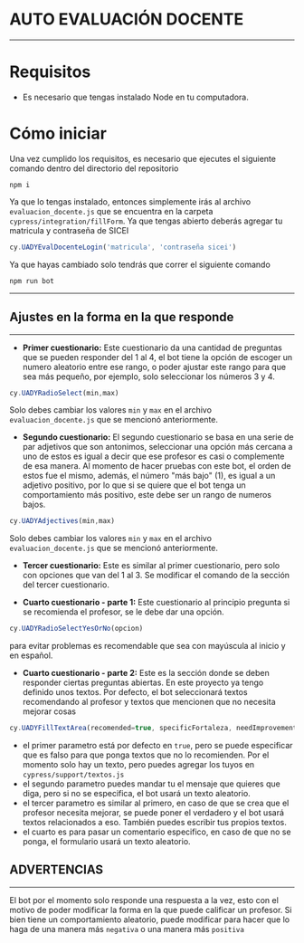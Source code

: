 # AUTO EVALUACIÓN DOCENTE
----
# Requisitos
- Es necesario que tengas instalado Node en tu computadora.

# Cómo iniciar
Una vez cumplido los requisitos, es necesario que ejecutes el siguiente comando
dentro del directorio del repositorio

```console
npm i
```

Ya que lo tengas instalado, entonces simplemente irás al archivo `evaluacion_docente.js` que se encuentra en la carpeta `cypress/integration/fillForm`. Ya que tengas abierto deberás agregar tu matricula y contraseña de SICEI

```js
cy.UADYEvalDocenteLogin('matricula', 'contraseña sicei')
```

Ya que hayas cambiado solo tendrás que correr el siguiente comando

```console
npm run bot
```

----

## Ajustes en la forma en la que responde

----
- __Primer cuestionario:__ Este cuestionario da una cantidad de preguntas que se pueden responder del 1 al 4,
el bot tiene la opción de escoger un numero aleatorio entre ese rango, o poder ajustar este rango para que sea más pequeño, por ejemplo, solo seleccionar los números 3 y 4.
```js
cy.UADYRadioSelect(min,max)
```
Solo debes cambiar los valores `min` y `max` en el archivo `evaluacion_docente.js` que se mencionó anteriormente.

- __Segundo cuestionario:__ El segundo cuestionario se basa en una serie de par adjetivos que son antonimos, seleccionar una opción más cercana a uno de estos es igual a decir que ese profesor es casi o complemente de esa manera. Al momento de hacer pruebas con este bot, el orden de estos fue el mismo, además, el número "más bajo" (1), es igual a un adjetivo positivo, por lo que si se quiere que el bot tenga un comportamiento más positivo, este debe ser un rango de numeros bajos.
```js
cy.UADYAdjectives(min,max)
```
Solo debes cambiar los valores `min` y `max` en el archivo `evaluacion_docente.js` que se mencionó anteriormente.

- __Tercer cuestionario:__ Este es similar al primer cuestionario, pero solo con opciones que van del 1 al 3. Se modificar el comando de la sección del tercer cuestionario.

- __Cuarto cuestionario - parte 1:__ Este cuestionario al principio pregunta si se recomienda el profesor, se le debe dar una opción.
```js
cy.UADYRadioSelectYesOrNo(opcion)
```
para evitar problemas es recomendable que sea con mayúscula al inicio y en español.

- __Cuarto cuestionario - parte 2:__ Este es la sección donde se deben responder ciertas preguntas abiertas. En este proyecto ya tengo definido unos textos.
Por defecto, el bot seleccionará textos recomendando al profesor y textos que mencionen que no necesita mejorar cosas
```js
cy.UADYFillTextArea(recomended=true, specificFortaleza, needImprovement=false, comment)
```
  - el primer parametro está por defecto en `true`, pero se puede especificar que es falso para que ponga textos que no lo recomienden. Por el momento solo hay un texto, pero puedes agregar los tuyos en `cypress/support/textos.js`
  - el segundo parametro puedes mandar tu el mensaje que quieres que diga, pero si no se especifica, el bot usará un texto aleatorio.
  - el tercer parametro es similar al primero, en caso de que se crea que el profesor necesita mejorar, se puede poner el verdadero y el bot usará textos relacionados a eso. También puedes escribir tus propios textos.
  - el cuarto es para pasar un comentario especifico, en caso de que no se ponga, el formulario usará un texto aleatorio.


## ADVERTENCIAS
----
El bot por el momento solo responde una respuesta a la vez, esto con el motivo de poder modificar la forma en la que puede calificar un profesor. 
Si bien tiene un comportamiento aleatorio, puede modificar para hacer que lo haga de una manera más `negativa` o una manera más `positiva`